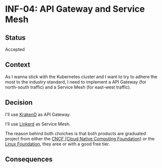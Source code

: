 # INF-04: API Gateway and Service Mesh

## Status

Accepted

## Context

As I wanna stick with the Kubernetes cluster and I want to try to adhere the most to the industry standard, I need to implement a API Gateway (for north-south traffic) and a Service Mesh (for east-west traffic).

## Decision

I'll use [KrakenD](https://www.krakend.io/) as API Gateway.

I'll use [Linkerd](https://linkerd.io/) as Service Mesh.

The reason behind both choiches is that both products are graduated project from either the [CNCF (Cloud Native Computing Foundation)](https://www.cncf.io/) or the [Linux Foundation](https://www.linuxfoundation.org/), they aree or with a good free tier.

## Consequences
